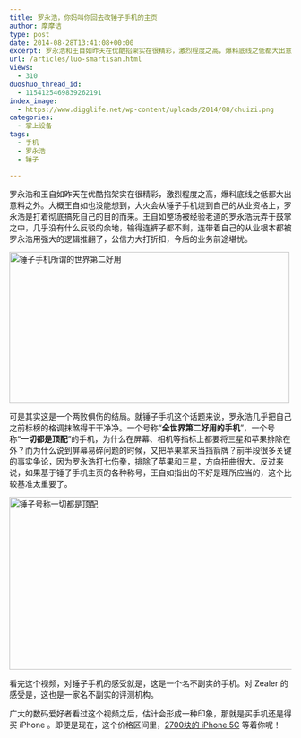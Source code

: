 ```yaml
---
title: 罗永浩，你妈叫你回去改锤子手机的主页
author: 摩摩诘
type: post
date: 2014-08-28T13:41:08+00:00
excerpt: 罗永浩和王自如昨天在优酷掐架实在很精彩，激烈程度之高，爆料底线之低都大出意料之外。大概王自如也没能想到，大火会从锤子手机烧到自己的从业资格上，罗永浩是打着彻底搞死自己的目的而来。
url: /articles/luo-smartisan.html
views:
  - 310
duoshuo_thread_id:
  - 1154125469839262191
index_image:
  - https://www.digglife.net/wp-content/uploads/2014/08/chuizi.png
categories:
  - 掌上设备
tags:
  - 手机
  - 罗永浩
  - 锤子

---
```

罗永浩和王自如昨天在优酷掐架实在很精彩，激烈程度之高，爆料底线之低都大出意料之外。大概王自如也没能想到，大火会从锤子手机烧到自己的从业资格上，罗永浩是打着彻底搞死自己的目的而来。王自如整场被经验老道的罗永浩玩弄于鼓掌之中，几乎没有什么反驳的余地，输得连裤子都不剩，连带着自己的从业根本都被罗永浩用强大的逻辑推翻了，公信力大打折扣，今后的业务前途堪忧。

<!--more-->

<img src="https://www.digglife.net/wp-content/uploads/2014/08/smartisan-500x269.png" alt="锤子手机所谓的世界第二好用" width="500" height="269" class="alignnone size-medium wp-image-3873" />

可是其实这是一个两败俱伤的结局。就锤子手机这个话题来说，罗永浩几乎把自己之前标榜的格调抹煞得干干净净。一个号称“**全世界第二好用的手机**”，一个号称“**一切都是顶配**”的手机，为什么在屏幕、相机等指标上都要将三星和苹果排除在外？而为什么说到屏幕易碎问题的时候，又把苹果拿来当挡箭牌？前半段很多关键的事实争论，因为罗永浩打七伤拳，排除了苹果和三星，方向扭曲很大。反过来说，如果基于锤子手机主页的各种称号，王自如指出的不好是理所应当的，这个比较基准太重要了。

<img src="https://www.digglife.net/wp-content/uploads/2014/08/smartisan-spec.png" alt="锤子号称一切都是顶配" width="574" height="308" class="alignnone size-full wp-image-3874" />

看完这个视频，对锤子手机的感受就是，这是一个名不副实的手机。对 Zealer 的感受是，这也是一家名不副实的评测机构。

广大的数码爱好者看过这个视频之后，估计会形成一种印象，那就是买手机还是得买 iPhone 。即便是现在，这个价格区间里，<a href="http://appled.cc/" title="小闷的水果店" target="_blank">2700块的 iPhone 5C</a> 等着你呢！

